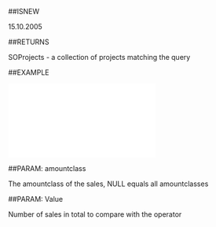 
##ISNEW

15.10.2005


##RETURNS

SOProjects - a collection of projects matching the query


##EXAMPLE



![](..\..\Examples\vbs\SOFind.ProjectsWithNumSalesNotCompletedPeriod.vbs.txt)


##PARAM: amountclass

The amountclass of the sales, NULL equals all amountclasses


##PARAM: Value

Number of sales in total to compare with the operator

